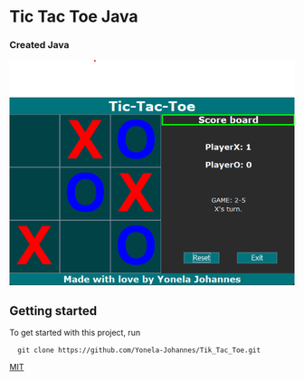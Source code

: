 # Tic Tac Toe Java

### Created Java

![Project Image](tiktactoe.png)

## Getting started

To get started with this project, run

```~~bash~~
  git clone https://github.com/Yonela-Johannes/Tik_Tac_Toe.git
```

[MIT](https://choosealicense.com/licenses/mit/)
